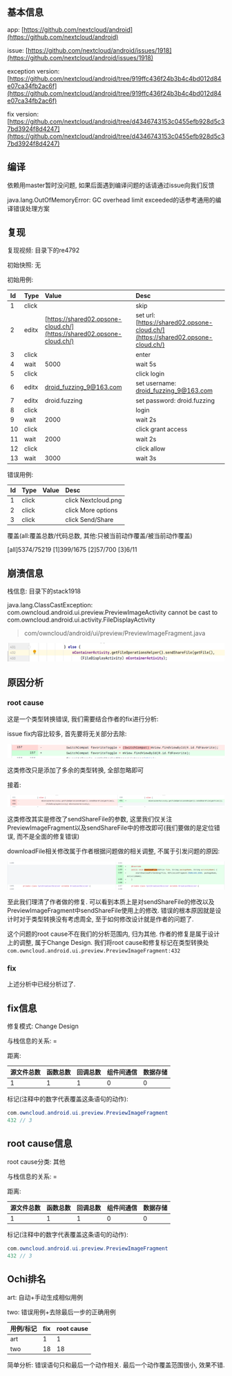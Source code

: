 ## 基本信息

app: [https://github.com/nextcloud/android](https://github.com/nextcloud/android)

issue: [https://github.com/nextcloud/android/issues/1918](https://github.com/nextcloud/android/issues/1918)

exception version: [https://github.com/nextcloud/android/tree/919ffc436f24b3b4c4bd012d84e07ca34fb2ac6f](https://github.com/nextcloud/android/tree/919ffc436f24b3b4c4bd012d84e07ca34fb2ac6f)

fix version: [https://github.com/nextcloud/android/tree/d4346743153c0455efb928d5c37bd3924f8d4247](https://github.com/nextcloud/android/tree/d4346743153c0455efb928d5c37bd3924f8d4247)

## 编译

依赖用master暂时没问题, 如果后面遇到编译问题的话请通过issue向我们反馈

java.lang.OutOfMemoryError: GC overhead limit exceeded的话参考通用的编译错误处理方案

## 复现

复现视频: 目录下的re4792

初始快照: 无

初始用例: 

|Id|Type|Value|Desc|
|:----|:----|:----|:----|
|1|click|    |skip|
|2|editx|[https://shared02.opsone-cloud.ch/](https://shared02.opsone-cloud.ch/)|set url: [https://shared02.opsone-cloud.ch/](https://shared02.opsone-cloud.ch/)|
|3|click|    |enter|
|4|wait|5000|wait 5s|
|5|click|    |click login|
|6|editx|droid_fuzzing_9@163.com|set username: droid_fuzzing_9@163.com|
|7|editx|droid.fuzzing|set password: droid.fuzzing|
|8|click|    |login|
|9|wait|2000|wait 2s|
|10|click|    |click grant access|
|11|wait|2000|wait 2s|
|12|click|    |click allow|
|13|wait|3000|wait 3s|

错误用例:

|Id|Type|Value|Desc|
|:----|:----|:----|:----|
|1|click|    |click Nextcloud.png|
|2|click|    |click More options|
|3|click|    |click Send/Share|

覆盖(all:覆盖总数/代码总数, 其他:只被当前动作覆盖/被当前动作覆盖)

[all]5374/75219 [1]399/1675 [2]57/700 [3]6/11 

## 崩溃信息

栈信息: 目录下的stack1918

java.lang.ClassCastException: com.owncloud.android.ui.preview.PreviewImageActivity cannot be cast to com.owncloud.android.ui.activity.FileDisplayActivity

> com/owncloud/android/ui/preview/PreviewImageFragment.java

![image-20220314173423313](README.assets/image-20220314173423313.png)

## 原因分析

### root cause

这是一个类型转换错误, 我们需要结合作者的fix进行分析:

issue fix内容比较多, 首先要将无关部分去除:

![image-20220314173429056](README.assets/image-20220314173429056.png)

这类修改只是添加了多余的类型转换, 全部忽略即可

接着:

![image-20220314173433242](README.assets/image-20220314173433242.png)

这类修改其实是修改了sendShareFile的参数, 这里我们仅关注PreviewImageFragment以及sendShareFile中的修改即可(我们要做的是定位错误, 而不是全面的修复错误)

downloadFile相关修改属于作者根据问题做的相关调整, 不属于引发问题的原因:

![image-20220314173436999](README.assets/image-20220314173436999.png)

至此我们理清了作者做的修复. 可以看到本质上是对sendShareFile的修改以及PreviewImageFragment中sendShareFile使用上的修改. 错误的根本原因就是设计时对于类型转换没有考虑周全, 至于如何修改设计就是作者的问题了.

这个问题的root cause不在我们的分析范围内, 归为其他. 作者的修复是属于设计上的调整, 属于Change Design. 我们将root cause和修复标记在类型转换处`com.owncloud.android.ui.preview.PreviewImageFragment:432`

### fix

上述分析中已经分析过了.

## fix信息

修复模式: Change Design

与栈信息的关系: =

距离:

|源文件总数|函数总数|回调总数|组件间通信|数据存储|
|:----|:----|:----|:----|:----|
|1|1|1|0|0|

标记(注释中的数字代表覆盖这条语句的动作):

```java
com.owncloud.android.ui.preview.PreviewImageFragment
432 // 3
```
## root cause信息

root cause分类: 其他

与栈信息的关系: =

距离:

|源文件总数|函数总数|回调总数|组件间通信|数据存储|
|:----|:----|:----|:----|:----|
|1|1|1|0|0|

标记(注释中的数字代表覆盖这条语句的动作):

```java
com.owncloud.android.ui.preview.PreviewImageFragment
432 // 3
```
## Ochi排名

art: 自动+手动生成相似用例

two: 错误用例+去除最后一步的正确用例

|用例/标记|fix|root cause|
|:----|:----|:----|
|art|1|1|
|two|18|18|

简单分析: 错误语句只和最后一个动作相关. 最后一个动作覆盖范围很小, 效果不错.
